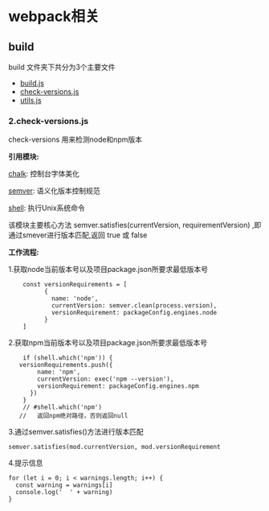# webpack相关
## build
build 文件夹下共分为3个主要文件

* [build.js](#/templates/vue/webpack相关/build/build.md) 
* [check-versions.js](#/templates/vue/webpack相关/build/check-versions.md)
* [utils.js](#/templates/vue/webpack相关/build/utils.md)


### 2.check-versions.js
check-versions 用来检测node和npm版本

**引用模块:**
 	
[chalk](https://www.npmjs.com/package/chalk): 控制台字体美化
 	
[semver](https://www.npmjs.com/package/semver): 语义化版本控制规范

[shell](https://www.npmjs.com/package/shell): 执行Unix系统命令

该模块主要核心方法 semver.satisfies(currentVersion, requirementVersion) ,即通过smever进行版本匹配,返回 true 或 false

**工作流程:**

1.获取node当前版本号以及项目package.json所要求最低版本号

		const versionRequirements = [
			  {
			    name: 'node',
			    currentVersion: semver.clean(process.version),
			    versionRequirement: packageConfig.engines.node
			  }
		]
2.获取npm当前版本号以及项目package.json所要求最低版本号

	   	if (shell.which('npm')) {
	   versionRequirements.push({
		    name: 'npm',
		    currentVersion: exec('npm --version'),
		    versionRequirement: packageConfig.engines.npm
		  })
		}
		// #shell.which('npm')
	   //	返回npm绝对路径，否则返回null

   	
3.通过semver.satisfies()方法进行版本匹配
	
	semver.satisfies(mod.currentVersion, mod.versionRequirement
4.提示信息
	
	for (let i = 0; i < warnings.length; i++) {
      const warning = warnings[i]
      console.log('  ' + warning)
    }
